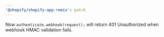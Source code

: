 ```yaml
---
'@shopify/shopify-app-remix': patch
---
```


Now `authenticate.webhook(request);` will return 401 Unauthorized when webhook HMAC validation fails.
